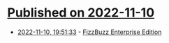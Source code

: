 # [Published on 2022-11-10](index.md)

* [2022-11-10, 19:51:33](https://lobste.rs/s/qz26yq/fizzbuzz_enterprise_edition) - [FizzBuzz Enterprise Edition](https://github.com/EnterpriseQualityCoding/FizzBuzzEnterpriseEdition)
